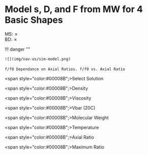 # Model s, D, and F from MW for 4 Basic Shapes

MS: &#x2717;
<br>
BD: &#x2717;

!!! danger ""

    ![](img/nav-us/sim-model.png)
    
    f/f0 Dependance on Axial Ratios. f/f0 vs. Axial Ratio
    
<span style="color:#00008B";>Select Solution</span>

<span style="color:#00008B";>Density</span>

<span style="color:#00008B";>Viscosity</span>

<span style="color:#00008B";>Vbar (20C)</span>

<span style="color:#00008B";>Molecular Weight</span>

<span style="color:#00008B";>Temperature</span>

<span style="color:#00008B";>Axial Ratio</span>

<span style="color:#00008B";>Maximum Ratio</span>
